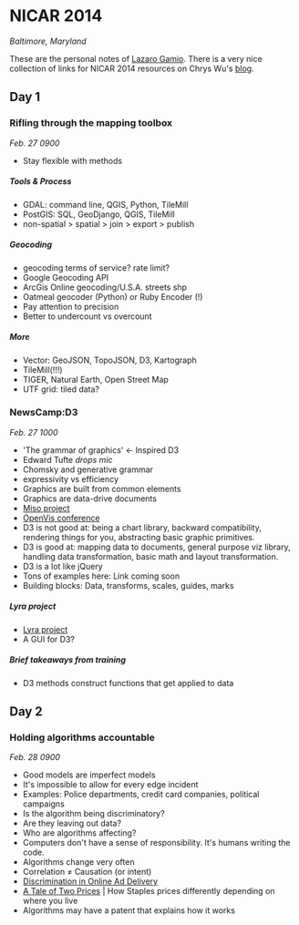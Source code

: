 # NICAR 2014
*Baltimore, Maryland*

These are the personal notes of [Lazaro Gamio](https://twitter.com/LazaroGamio). There is a very nice collection of links for NICAR 2014 resources on Chrys Wu's [blog](http://blog.chryswu.com/2014/02/21/nicar14-slides-tutorials-links-tools/).

## Day 1

### Rifling through the mapping toolbox
*Feb. 27 0900*

* Stay flexible with methods

##### Tools & Process

* GDAL: command line, QGIS, Python, TileMill
* PostGIS: SQL, GeoDjango, QGIS, TileMill
* non-spatial > spatial > join > export > publish

##### Geocoding

* geocoding terms of service? rate limit?
* Google Geocoding API
* ArcGis Online geocoding/U.S.A. streets shp
* Oatmeal geocoder (Python) or Ruby Encoder (!)
* Pay attention to precision
* Better to undercount vs overcount

##### More

* Vector: GeoJSON, TopoJSON, D3, Kartograph
* TileMill(!!!)
* TIGER, Natural Earth, Open Street Map
* UTF grid: tiled data?



### NewsCamp:D3
*Feb. 27 1000*

* 'The grammar of graphics' <- Inspired D3
* Edward Tufte *drops mic*
* Chomsky and generative grammar
* expressivity vs efficiency
* Graphics are built from common elements
* Graphics are data-drive documents
* [Miso project](http://misoproject.com/)
* [OpenVis conference](http://openvisconf.com/)
* D3 is not good at: being a chart library, backward compatibility, rendering things for you, abstracting basic graphic primitives.
* D3 is good at: mapping data to documents, general purpose viz library, handling data transformation, basic math and layout transformation.
* D3 is a lot like jQuery
* Tons of examples here: Link coming soon
* Building blocks: Data, transforms, scales, guides, marks

##### Lyra project

* [Lyra project](http://idl.cs.washington.edu/projects/lyra/)
* A GUI for D3?

##### Brief takeaways from training

* D3 methods construct functions that get applied to data


## Day 2

### Holding algorithms accountable
*Feb. 28 0900*

* Good models are imperfect models
* It's impossible to allow for every edge incident
* Examples: Police departments, credit card companies, political campaigns
* Is the algorithm being discriminatory?
* Are they leaving out data?
* Who are algorithms affecting?
* Computers don't have a sense of responsibility. It's humans writing the code.
* Algorithms change very often
* Correlation ≠ Causation (or intent)
* [Discrimination in Online Ad Delivery](http://papers.ssrn.com/sol3/papers.cfm?abstract_id=2208240)
* [A Tale of Two Prices](http://online.wsj.com/news/articles/SB10001424127887323476304578198373572451206?mg=reno64-wsj&url=http%3A%2F%2Fonline.wsj.com%2Farticle%2FSB10001424127887323476304578198373572451206.html) | How Staples prices differently depending on where you live
* Algorithms may have a patent that explains how it works